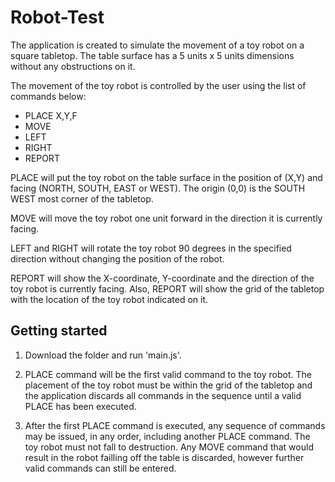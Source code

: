 # Robot-Test
The application is created to simulate the movement of a toy robot on a square tabletop. The table surface has a 5 units x 5 units dimensions without any obstructions on it.

The movement of the toy robot is controlled by the user using the list of commands below:
* PLACE X,Y,F
* MOVE
* LEFT
* RIGHT
* REPORT

PLACE will put the toy robot on the table surface in the position of (X,Y) and facing (NORTH, SOUTH, EAST or WEST). The origin (0,0) is the SOUTH WEST most corner of the tabletop.

MOVE will move the toy robot one unit forward in the direction it is currently facing.

LEFT and RIGHT will rotate the toy robot 90 degrees in the specified direction without changing the position of the robot.

REPORT will show the X-coordinate, Y-coordinate and the direction of the toy robot is currently facing. Also, REPORT will show the grid of the tabletop with the location of the toy robot indicated on it.

## Getting started
1) Download the folder and run 'main.js'.

2) PLACE command will be the first valid command to the toy robot. The placement of the toy robot must be within the grid of the tabletop and the application discards all commands in the sequence until a valid PLACE has been executed.

3) After the first PLACE command is executed, any sequence of commands may be issued, in any order, including another PLACE command. The toy robot must not fall to destruction. Any MOVE command that would result in the robot failling off the table is discarded, however further valid commands can still be entered.
